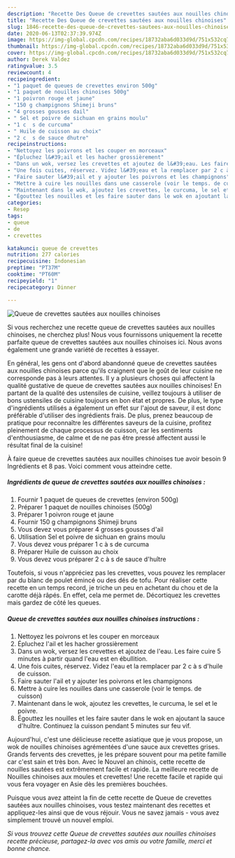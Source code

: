 ```yaml
---
description: "Recette Des Queue de crevettes sautées aux nouilles chinoises"
title: "Recette Des Queue de crevettes sautées aux nouilles chinoises"
slug: 1846-recette-des-queue-de-crevettes-sautees-aux-nouilles-chinoises
date: 2020-06-13T02:37:39.974Z
image: https://img-global.cpcdn.com/recipes/18732aba6d033d9d/751x532cq70/queue-de-crevettes-sautees-aux-nouilles-chinoises-photo-principale-de-la-recette.jpg
thumbnail: https://img-global.cpcdn.com/recipes/18732aba6d033d9d/751x532cq70/queue-de-crevettes-sautees-aux-nouilles-chinoises-photo-principale-de-la-recette.jpg
cover: https://img-global.cpcdn.com/recipes/18732aba6d033d9d/751x532cq70/queue-de-crevettes-sautees-aux-nouilles-chinoises-photo-principale-de-la-recette.jpg
author: Derek Valdez
ratingvalue: 3.5
reviewcount: 4
recipeingredient:
- "1 paquet de queues de crevettes environ 500g"
- "1 paquet de nouilles chinoises 500g"
- "1 poivron rouge et jaune"
- "150 g champignons Shimeji bruns"
- "4 grosses gousses dail"
- " Sel et poivre de sichuan en grains moulu"
- "1 c  s de curcuma"
- " Huile de cuisson au choix"
- "2 c  s de sauce dhutre"
recipeinstructions:
- "Nettoyez les poivrons et les couper en morceaux"
- "Épluchez l&#39;ail et les hacher grossièrement"
- "Dans un wok, versez les crevettes et ajoutez de l&#39;eau. Les faire cuire 5 minutes à partir quand l&#39;eau est en ébullition."
- "Une fois cuites, réservez. Videz l&#39;eau et la remplacer par 2 c à s d&#39;huile de cuisson."
- "Faire sauter l&#39;ail et y ajouter les poivrons et les champignons"
- "Mettre à cuire les nouilles dans une casserole (voir le temps. de cuisson)"
- "Maintenant dans le wok, ajoutez les crevettes, le curcuma, le sel et le poivre."
- "Égouttez les nouilles et les faire sauter dans le wok en ajoutant la sauce d&#39;huître. Continuez la cuisson pendant 5 minutes sur feu vif."
categories:
- Resep
tags:
- queue
- de
- crevettes

katakunci: queue de crevettes 
nutrition: 277 calories
recipecuisine: Indonesian
preptime: "PT37M"
cooktime: "PT60M"
recipeyield: "1"
recipecategory: Dinner

---
```



![Queue de crevettes sautées aux nouilles chinoises](https://img-global.cpcdn.com/recipes/18732aba6d033d9d/751x532cq70/queue-de-crevettes-sautees-aux-nouilles-chinoises-photo-principale-de-la-recette.jpg)

Si vous recherchez une recette queue de crevettes sautées aux nouilles chinoises, ne cherchez plus! Nous vous fournissons uniquement la recette parfaite queue de crevettes sautées aux nouilles chinoises ici. Nous avons également une grande variété de recettes à essayer.

En général, les gens ont d'abord abandonné queue de crevettes sautées aux nouilles chinoises parce qu'ils craignent que le goût de leur cuisine ne corresponde pas à leurs attentes. Il y a plusieurs choses qui affectent la qualité gustative de queue de crevettes sautées aux nouilles chinoises! En partant de la qualité des ustensiles de cuisine, veillez toujours à utiliser de bons ustensiles de cuisine toujours en bon état et propres. De plus, le type d'ingrédients utilisés a également un effet sur l'ajout de saveur, il est donc préférable d'utiliser des ingrédients frais. De plus, prenez beaucoup de pratique pour reconnaître les différentes saveurs de la cuisine, profitez pleinement de chaque processus de cuisson, car les sentiments d'enthousiasme, de calme et de ne pas être pressé affectent aussi le résultat final de la cuisine!

<!--inarticleads1-->

À faire queue de crevettes sautées aux nouilles chinoises tue avoir besoin 9 Ingrédients et 8 pas. Voici comment vous atteindre cette.

##### Ingrédients de queue de crevettes sautées aux nouilles chinoises :

1. Fournir 1 paquet de queues de crevettes (environ 500g)
1. Préparer 1 paquet de nouilles chinoises (500g)
1. Préparer 1 poivron rouge et jaune
1. Fournir 150 g champignons Shimeji bruns
1. Vous devez vous préparer 4 grosses gousses d&#39;ail
1. Utilisation  Sel et poivre de sichuan en grains moulu
1. Vous devez vous préparer 1 c à s de curcuma
1. Préparer  Huile de cuisson au choix
1. Vous devez vous préparer 2 c à s de sauce d&#39;huître


Toutefois, si vous n&#39;appréciez pas les crevettes, vous pouvez les remplacer par du blanc de poulet émincé ou des dés de tofu. Pour réaliser cette recette en un temps record, je triche un peu en achetant du chou et de la carotte déjà râpés. En effet, cela me permet de. Décortiquez les crevettes mais gardez de côté les queues. 

<!--inarticleads2-->

##### Queue de crevettes sautées aux nouilles chinoises instructions :

1. Nettoyez les poivrons et les couper en morceaux
1. Épluchez l&#39;ail et les hacher grossièrement
1. Dans un wok, versez les crevettes et ajoutez de l&#39;eau. Les faire cuire 5 minutes à partir quand l&#39;eau est en ébullition.
1. Une fois cuites, réservez. Videz l&#39;eau et la remplacer par 2 c à s d&#39;huile de cuisson.
1. Faire sauter l&#39;ail et y ajouter les poivrons et les champignons
1. Mettre à cuire les nouilles dans une casserole (voir le temps. de cuisson)
1. Maintenant dans le wok, ajoutez les crevettes, le curcuma, le sel et le poivre.
1. Égouttez les nouilles et les faire sauter dans le wok en ajoutant la sauce d&#39;huître. Continuez la cuisson pendant 5 minutes sur feu vif.


Aujourd&#39;hui, c&#39;est une délicieuse recette asiatique que je vous propose, un wok de nouilles chinoises agrémentées d&#39;une sauce aux crevettes grises. Grands fervents des crevettes, je les prépare souvent pour ma petite famille car c&#39;est sain et très bon. Avec le Nouvel an chinois, cette recette de nouilles sautées est extrêmement facile et rapide. La meilleure recette de Nouilles chinoises aux moules et crevettes! Une recette facile et rapide qui vous fera voyager en Asie dès les premières bouchées. 

<!--inarticleads1-->

<p>
Puisque vous avez atteint la fin de cette recette de Queue de crevettes sautées aux nouilles chinoises, vous testez maintenant des recettes et appliquez-les ainsi que de vous réjouir. Vous ne savez jamais - vous avez simplement trouvé un nouvel emploi.
</p>

<p>
<i>Si vous trouvez cette Queue de crevettes sautées aux nouilles chinoises recette précieuse, partagez-la avec vos amis ou votre famille, merci et bonne chance.</i>
</p>
